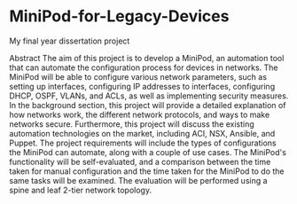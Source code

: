 # MiniPod-for-Legacy-Devices
My final year dissertation project

Abstract
The aim of this project is to develop a MiniPod, an automation tool that can automate the
configuration process for devices in networks. The MiniPod will be able to configure various network
parameters, such as setting up interfaces, configuring IP addresses to interfaces, configuring DHCP,
OSPF, VLANs, and ACLs, as well as implementing security measures.
In the background section, this project will provide a detailed explanation of how networks work, the
different network protocols, and ways to make networks secure. Furthermore, this project will
discuss the existing automation technologies on the market, including ACI, NSX, Ansible, and Puppet.
The project requirements will include the types of configurations the MiniPod can automate, along
with a couple of use cases. The MiniPod's functionality will be self-evaluated, and a comparison
between the time taken for manual configuration and the time taken for the MiniPod to do the
same tasks will be examined. The evaluation will be performed using a spine and leaf 2-tier network
topology.
